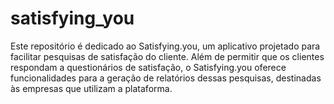 # satisfying_you
Este repositório é dedicado ao Satisfying.you, um aplicativo projetado para facilitar pesquisas de satisfação do cliente. Além de permitir que os clientes respondam a questionários de satisfação, o Satisfying.you oferece funcionalidades para a geração de relatórios dessas pesquisas, destinadas às empresas que utilizam a plataforma.
